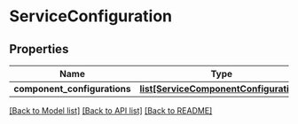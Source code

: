 # ServiceConfiguration

## Properties
Name | Type | Description | Notes
------------ | ------------- | ------------- | -------------
**component_configurations** | [**list[ServiceComponentConfiguration]**](ServiceComponentConfiguration.md) |  | [optional] 

[[Back to Model list]](../README.md#documentation-for-models) [[Back to API list]](../README.md#documentation-for-api-endpoints) [[Back to README]](../README.md)


